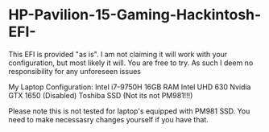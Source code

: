 # HP-Pavilion-15-Gaming-Hackintosh-EFI-
This EFI is provided "as is". I am not claiming it will work with your configuration, but most likely it will. You are free to try. As such I deem no responsibility for any unforeseen issues

My Laptop Configuration:
Intel i7-9750H
16GB RAM
Intel UHD 630
Nvidia GTX 1650 (Disabled)
Toshiba SSD (Not its not PM981!!!)

Please note this is not tested for laptop's equipped with PM981 SSD. You need to make necessasry changes yourself if you have that.
